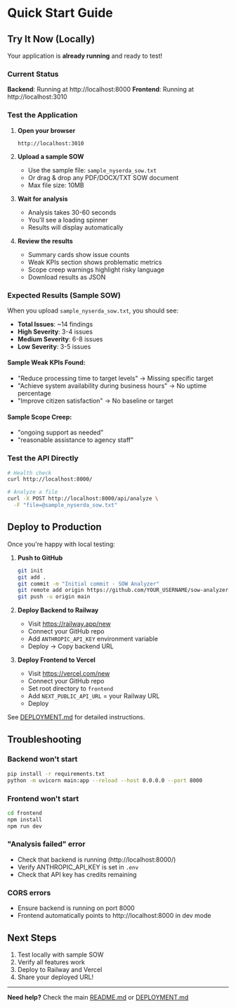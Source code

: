 # Quick Start Guide

## Try It Now (Locally)

Your application is **already running** and ready to test!

### Current Status

**Backend**: Running at http://localhost:8000
**Frontend**: Running at http://localhost:3010

### Test the Application

1. **Open your browser**
   ```
   http://localhost:3010
   ```

2. **Upload a sample SOW**
   - Use the sample file: `sample_nyserda_sow.txt`
   - Or drag & drop any PDF/DOCX/TXT SOW document
   - Max file size: 10MB

3. **Wait for analysis**
   - Analysis takes 30-60 seconds
   - You'll see a loading spinner
   - Results will display automatically

4. **Review the results**
   - Summary cards show issue counts
   - Weak KPIs section shows problematic metrics
   - Scope creep warnings highlight risky language
   - Download results as JSON

### Expected Results (Sample SOW)

When you upload `sample_nyserda_sow.txt`, you should see:

- **Total Issues**: ~14 findings
- **High Severity**: 3-4 issues
- **Medium Severity**: 6-8 issues
- **Low Severity**: 3-5 issues

#### Sample Weak KPIs Found:
- "Reduce processing time to target levels" → Missing specific target
- "Achieve system availability during business hours" → No uptime percentage
- "Improve citizen satisfaction" → No baseline or target

#### Sample Scope Creep:
- "ongoing support as needed"
- "reasonable assistance to agency staff"

### Test the API Directly

```bash
# Health check
curl http://localhost:8000/

# Analyze a file
curl -X POST http://localhost:8000/api/analyze \
  -F "file=@sample_nyserda_sow.txt"
```

## Deploy to Production

Once you're happy with local testing:

1. **Push to GitHub**
   ```bash
   git init
   git add .
   git commit -m "Initial commit - SOW Analyzer"
   git remote add origin https://github.com/YOUR_USERNAME/sow-analyzer.git
   git push -u origin main
   ```

2. **Deploy Backend to Railway**
   - Visit https://railway.app/new
   - Connect your GitHub repo
   - Add `ANTHROPIC_API_KEY` environment variable
   - Deploy → Copy backend URL

3. **Deploy Frontend to Vercel**
   - Visit https://vercel.com/new
   - Connect your GitHub repo
   - Set root directory to `frontend`
   - Add `NEXT_PUBLIC_API_URL` = your Railway URL
   - Deploy

See [DEPLOYMENT.md](DEPLOYMENT.md) for detailed instructions.

## Troubleshooting

### Backend won't start
```bash
pip install -r requirements.txt
python -m uvicorn main:app --reload --host 0.0.0.0 --port 8000
```

### Frontend won't start
```bash
cd frontend
npm install
npm run dev
```

### "Analysis failed" error
- Check that backend is running (http://localhost:8000/)
- Verify ANTHROPIC_API_KEY is set in `.env`
- Check that API key has credits remaining

### CORS errors
- Ensure backend is running on port 8000
- Frontend automatically points to http://localhost:8000 in dev mode

## Next Steps

1. Test locally with sample SOW
2. Verify all features work
3. Deploy to Railway and Vercel
4. Share your deployed URL!

---

**Need help?** Check the main [README.md](README.md) or [DEPLOYMENT.md](DEPLOYMENT.md)
